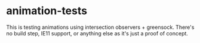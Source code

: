 # animation-tests

This is testing animations using intersection observers + greensock. There's no build step, IE11 support, or anything else as it's just a proof of concept.
